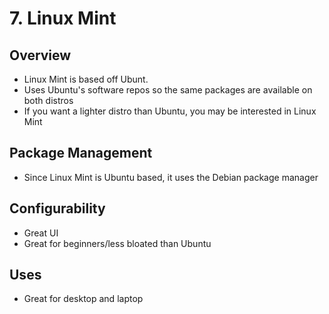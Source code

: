 # 7. Linux Mint 
## Overview
* Linux Mint is based off Ubunt.
* Uses Ubuntu's software repos so the same packages are available on both distros
* If you want a lighter distro than Ubuntu, you may be interested in Linux Mint
## Package Management
* Since Linux Mint is Ubuntu based, it uses the Debian package manager
## Configurability
* Great UI 
* Great for beginners/less bloated than Ubuntu
## Uses
* Great for desktop and laptop